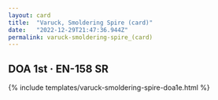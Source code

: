 ```yaml
---
layout: card
title:  "Varuck, Smoldering Spire (card)"
date:   "2022-12-29T21:47:36.944Z"
permalink: varuck-smoldering-spire_(card)
---
```


## DOA 1st &middot; EN-158 SR

{% include templates/varuck-smoldering-spire-doa1e.html %}
